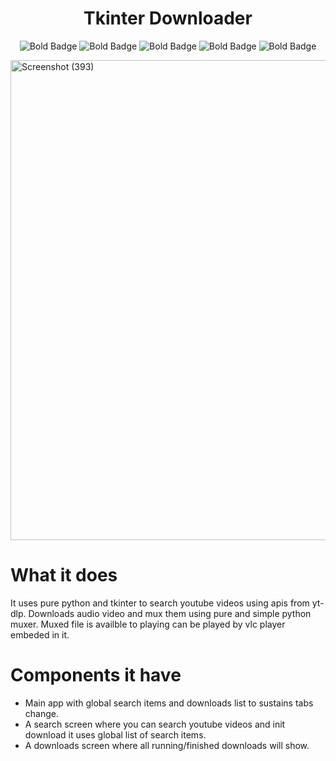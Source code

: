 <h1 align="center">Tkinter Downloader</h1>

<p align="center">
  <img src="https://img.shields.io/badge/Search-red?style=for-the-badge" alt="Bold Badge">
  <img src="https://img.shields.io/badge/Download-red?style=for-the-badge" alt="Bold Badge">
  <img src="https://img.shields.io/badge/Mux-red?style=for-the-badge" alt="Bold Badge">
  <img src="https://img.shields.io/badge/Play-red?style=for-the-badge" alt="Bold Badge">
  <img src="https://img.shields.io/badge/VerticalTabs-red?style=for-the-badge" alt="Bold Badge">
</p>

<img width="1024" height="768" alt="Screenshot (393)" src="https://github.com/user-attachments/assets/ab8859f5-8824-4d8c-9f71-702a9273c298" />

<h1 >What it does</h1>
<p>
  It uses pure python and tkinter to search youtube videos using apis from yt-dlp. Downloads audio video and mux them using pure and   simple python muxer. Muxed file is availble to playing can be played by vlc player embeded in it.
</p>

<h1>Components it have</h1>

- Main app with global search items and downloads list to sustains tabs change.
- A search screen where you can search youtube videos and init download it uses global list of search items.
- A downloads screen where all running/finished downloads will show.













